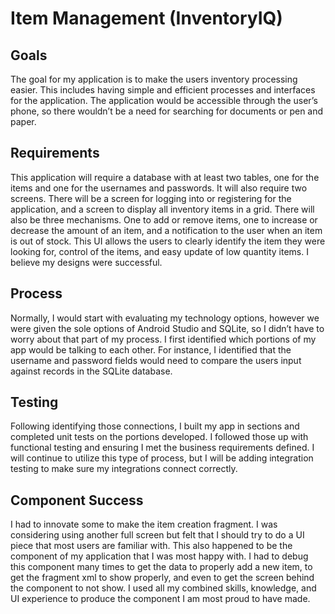 # Item Management (InventoryIQ)
## Goals
The goal for my application is to make the users inventory processing easier. This includes having simple and efficient processes and interfaces for the application. The application would be accessible through the user’s phone, so there wouldn’t be a need for searching for documents or pen and paper.
## Requirements
This application will require a database with at least two tables, one for the items and one for the usernames and passwords. It will also require two screens. There will be a screen for logging into or registering for the application, and a screen to display all inventory items in a grid.  There will also be three mechanisms. One to add or remove items, one to increase or decrease the amount of an item, and a notification to the user when an item is out of stock. This UI allows the users to clearly identify the item they were looking for, control of the items, and easy update of low quantity items. I believe my designs were successful. 
## Process
Normally, I would start with evaluating my technology options, however we were given the sole options of Android Studio and SQLite, so I didn’t have to worry about that part of my process. I first identified which portions of my app would be talking to each other. For instance, I identified that the username and password fields would need to compare the users input against records in the SQLite database. 
## Testing
Following identifying those connections, I built my app in sections and completed unit tests on the portions developed. I followed those up with functional testing and ensuring I met the business requirements defined. I will continue to utilize this type of process, but I will be adding integration testing to make sure my integrations connect correctly. 
## Component Success
I had to innovate some to make the item creation fragment. I was considering using another full screen but felt that I should try to do a UI piece that most users are familiar with. This also happened to be the component of my application that I was most happy with. I had to debug this component many times to get the data to properly add a new item, to get the fragment xml to show properly, and even to get the screen behind the component to not show. I used all my combined skills, knowledge, and UI experience to produce the component I am most proud to have made. 

